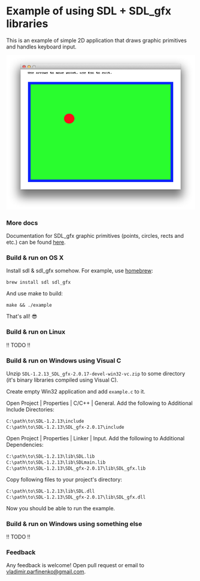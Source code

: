 # Example of using SDL + SDL\_gfx libraries

This is an example of simple 2D application that draws graphic primitives and
handles keyboard input.

![screenshot](https://github.com/cypok/sdl_example/raw/master/screenshot.png)

### More docs

Documentation for SDL\_gfx graphic primitives (points, circles, rects and etc.)
can be found
[here](http://www.ferzkopp.net/Software/SDL_gfx-2.0/Docs/html/_s_d_l__gfx_primitives_8h.html).

### Build & run on OS X

Install sdl & sdl\_gfx somehow. For example, use [homebrew](http://brew.sh):

    brew install sdl sdl_gfx

And use make to build:

    make && ./example

That's all! :sunglasses:

### Build & run on Linux

:bangbang: TODO :bangbang:

### Build & run on Windows using Visual C

Unzip `SDL-1.2.13_SDL_gfx-2.0.17-devel-win32-vc.zip` to some directory (it's
binary libraries compiled using Visual C).

Create empty Win32 application and add `example.c` to it.

Open Project | Properties | C/C++ | General. Add the following to Additional
Include Directories:

    C:\path\to\SDL-1.2.13\include
    C:\path\to\SDL-1.2.13\SDL_gfx-2.0.17\include

Open Project | Properties | Linker | Input. Add the following to Additional
Dependencies:

    C:\path\to\SDL-1.2.13\lib\SDL.lib
    C:\path\to\SDL-1.2.13\lib\SDLmain.lib
    C:\path\to\SDL-1.2.13\SDL_gfx-2.0.17\lib\SDL_gfx.lib

Copy following files to your project's directory:

    C:\path\to\SDL-1.2.13\lib\SDL.dll
    C:\path\to\SDL-1.2.13\SDL_gfx-2.0.17\lib\SDL_gfx.dll

Now you should be able to run the example.

### Build & run on Windows using something else

:bangbang: TODO :bangbang:

### Feedback

Any feedback is welcome! Open pull request or email to
vladimir.parfinenko@gmail.com.

